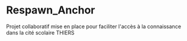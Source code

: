 # Respawn_Anchor
Projet collaboratif mise en place pour faciliter l'accès à la connaissance dans la cité scolaire THIERS
